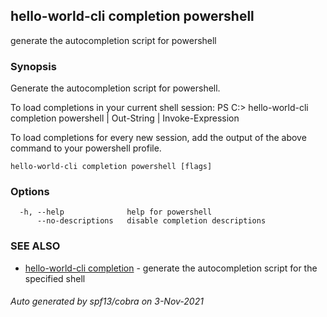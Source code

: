 ## hello-world-cli completion powershell

generate the autocompletion script for powershell

### Synopsis


Generate the autocompletion script for powershell.

To load completions in your current shell session:
PS C:\> hello-world-cli completion powershell | Out-String | Invoke-Expression

To load completions for every new session, add the output of the above command
to your powershell profile.


```
hello-world-cli completion powershell [flags]
```

### Options

```
  -h, --help              help for powershell
      --no-descriptions   disable completion descriptions
```

### SEE ALSO

* [hello-world-cli completion](hello-world-cli_completion.md)	 - generate the autocompletion script for the specified shell

###### Auto generated by spf13/cobra on 3-Nov-2021

